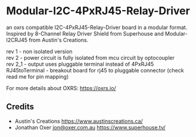 # Modular-I2C-4PxRJ45-Relay-Driver
an oxrs compatible I2C-4PxRJ45-Relay-Driver board in a modular format. Inspired by 8-Channel Relay Driver Shield from Superhouse and Modular-I2CRJ45 from Austin's Creations.

rev 1 - non isolated version  
rev 2 - power circuit is fully isolated from mcu circuit by optocoupler  
rev 2_1 - output uses pluggable terminal instead of 4PxRJ45  
RJ45toTerminal - breakout board for rj45 to pluggable connector (check read me for pin mapping)

For more details about OXRS: https://oxrs.io/


Credits
-------
 * Austin's Creations <https://www.austinscreations.ca/>
 * Jonathan Oxer <jon@oxer.com.au> <https://www.superhouse.tv/>
 
